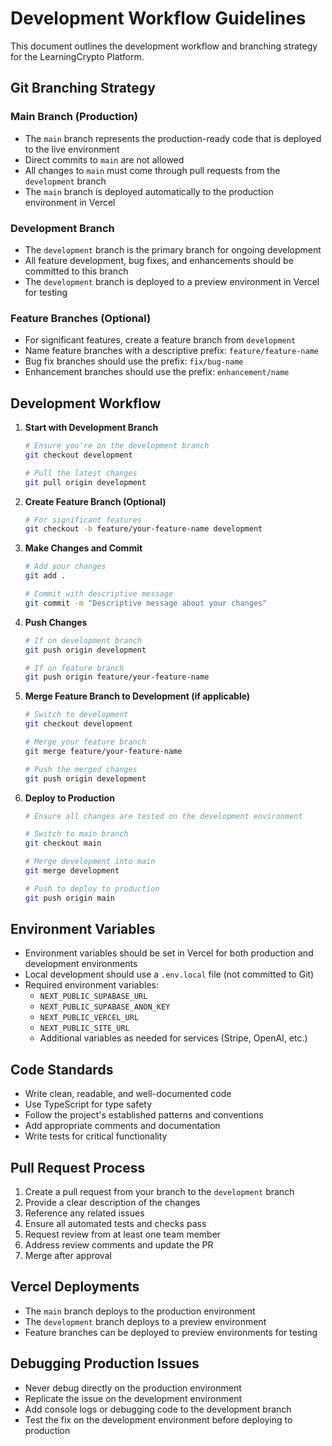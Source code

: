 # Development Workflow Guidelines

This document outlines the development workflow and branching strategy for the LearningCrypto Platform.

## Git Branching Strategy

### Main Branch (Production)
- The `main` branch represents the production-ready code that is deployed to the live environment
- Direct commits to `main` are not allowed
- All changes to `main` must come through pull requests from the `development` branch
- The `main` branch is deployed automatically to the production environment in Vercel

### Development Branch
- The `development` branch is the primary branch for ongoing development
- All feature development, bug fixes, and enhancements should be committed to this branch
- The `development` branch is deployed to a preview environment in Vercel for testing

### Feature Branches (Optional)
- For significant features, create a feature branch from `development`
- Name feature branches with a descriptive prefix: `feature/feature-name`
- Bug fix branches should use the prefix: `fix/bug-name`
- Enhancement branches should use the prefix: `enhancement/name`

## Development Workflow

1. **Start with Development Branch**
   ```bash
   # Ensure you're on the development branch
   git checkout development
   
   # Pull the latest changes
   git pull origin development
   ```

2. **Create Feature Branch (Optional)**
   ```bash
   # For significant features
   git checkout -b feature/your-feature-name development
   ```

3. **Make Changes and Commit**
   ```bash
   # Add your changes
   git add .
   
   # Commit with descriptive message
   git commit -m "Descriptive message about your changes"
   ```

4. **Push Changes**
   ```bash
   # If on development branch
   git push origin development
   
   # If on feature branch
   git push origin feature/your-feature-name
   ```

5. **Merge Feature Branch to Development (if applicable)**
   ```bash
   # Switch to development
   git checkout development
   
   # Merge your feature branch
   git merge feature/your-feature-name
   
   # Push the merged changes
   git push origin development
   ```

6. **Deploy to Production**
   ```bash
   # Ensure all changes are tested on the development environment
   
   # Switch to main branch
   git checkout main
   
   # Merge development into main
   git merge development
   
   # Push to deploy to production
   git push origin main
   ```

## Environment Variables

- Environment variables should be set in Vercel for both production and development environments
- Local development should use a `.env.local` file (not committed to Git)
- Required environment variables:
  - `NEXT_PUBLIC_SUPABASE_URL`
  - `NEXT_PUBLIC_SUPABASE_ANON_KEY`
  - `NEXT_PUBLIC_VERCEL_URL`
  - `NEXT_PUBLIC_SITE_URL`
  - Additional variables as needed for services (Stripe, OpenAI, etc.)

## Code Standards

- Write clean, readable, and well-documented code
- Use TypeScript for type safety
- Follow the project's established patterns and conventions
- Add appropriate comments and documentation
- Write tests for critical functionality

## Pull Request Process

1. Create a pull request from your branch to the `development` branch
2. Provide a clear description of the changes
3. Reference any related issues
4. Ensure all automated tests and checks pass
5. Request review from at least one team member
6. Address review comments and update the PR
7. Merge after approval

## Vercel Deployments

- The `main` branch deploys to the production environment
- The `development` branch deploys to a preview environment
- Feature branches can be deployed to preview environments for testing

## Debugging Production Issues

- Never debug directly on the production environment
- Replicate the issue on the development environment
- Add console logs or debugging code to the development branch
- Test the fix on the development environment before deploying to production 